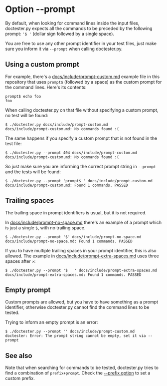 # Option --prompt

By default, when looking for command lines inside the input files, doctester.py expects all the commands to be preceded by the following prompt: `'$ '` (dollar sign followed by a single space).

You are free to use any other prompt identifier in your test files, just make sure you inform it via `--prompt` when calling doctester.py.

## Using a custom prompt

For example, there's a [docs/include/prompt-custom.md](../include/prompt-custom.md) example file in this repository that uses `prompt$` (followed by a space) as the custom prompt for the command lines. Here's its contents:

    prompt$ echo foo
    foo

When calling doctester.py on that file without specifying a custom prompt, no test will be found:

    $ ./doctester.py docs/include/prompt-custom.md
    docs/include/prompt-custom.md: No commands found :(

The same happens if you specify a custom prompt that is not found in the test file:

    $ ./doctester.py --prompt 404 docs/include/prompt-custom.md
    docs/include/prompt-custom.md: No commands found :(

So just make sure you are informing the correct prompt string in `--prompt` and the tests will be found:

    $ ./doctester.py --prompt 'prompt$ ' docs/include/prompt-custom.md
    docs/include/prompt-custom.md: Found 1 commands. PASSED

## Trailing spaces

The trailing space in prompt identifiers is usual, but it is not required.

In [docs/include/prompt-no-space.md](../include/prompt-no-space.md) there's an example of a prompt which is just a single `$`, with no trailing space.

    $ ./doctester.py --prompt '$' docs/include/prompt-no-space.md
    docs/include/prompt-no-space.md: Found 1 commands. PASSED

If you to have multiple trailing spaces in your prompt identifier, this is also allowed. The example in [docs/include/prompt-extra-spaces.md](../include/prompt-extra-spaces.md) uses three spaces after `>`:

    $ ./doctester.py --prompt '$   ' docs/include/prompt-extra-spaces.md
    docs/include/prompt-extra-spaces.md: Found 1 commands. PASSED

## Empty prompt

Custom prompts are allowed, but you have to have something as a prompt identifier, otherwise doctester.py cannot find the command lines to be tested.

Trying to inform an empty prompt is an error:

    $ ./doctester.py --prompt '' docs/include/prompt-custom.md
    doctester: Error: The prompt string cannot be empty, set it via --prompt

## See also

Note that when searching for commands to be tested, doctester.py tries to find a combination of `prefix+prompt`. Check the [--prefix option](option-prefix.md) to set a custom prefix.
